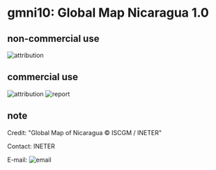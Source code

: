 # gmni10: Global Map Nicaragua 1.0
## non-commercial use
![attribution](https://globalmaps.github.io/globalmaps/attribution.png)
## commercial use
![attribution](https://globalmaps.github.io/globalmaps/attribution.png)  ![report](https://globalmaps.github.io/globalmaps/report.png)

## note
Credit: "Global Map of Nicaragua © ISCGM / INETER"

Contact: INETER

E-mail: ![email](https://www.iscgm.org/gmd/images/email/nicaragua.png)
